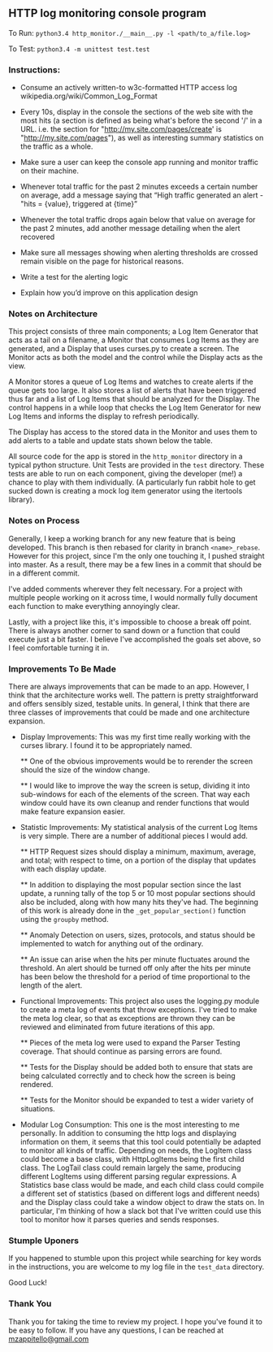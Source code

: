 ## HTTP log monitoring console program

To Run: `python3.4 http_monitor./__main__.py -l <path/to_a/file.log>`

To Test: `python3.4 -m unittest test.test`

### Instructions:

* Consume an actively written-to w3c-formatted HTTP access log
  wikipedia.org/wiki/Common_Log_Format

* Every 10s, display in the console the sections of the web site with the most
  hits (a section is defined as being what's before the second '/' in a URL.
  i.e.  the section for "http://my.site.com/pages/create' is
  "http://my.site.com/pages"), as well as interesting summary statistics on the
  traffic as a whole.

* Make sure a user can keep the console app running and monitor traffic on their
  machine.

* Whenever total traffic for the past 2 minutes exceeds a certain number on
  average, add a message saying that “High traffic generated an alert -
  "hits = {value}, triggered at {time}”

* Whenever the total traffic drops again below that value on average for the
  past 2 minutes, add another message detailing when the alert recovered

* Make sure all messages showing when alerting thresholds are crossed remain
  visible on the page for historical reasons.

* Write a test for the alerting logic

* Explain how you’d improve on this application design

### Notes on Architecture

This project consists of three main components; a Log Item Generator that acts
as a tail on a filename, a Monitor that consumes Log Items as they are
generated, and a Display that uses curses.py to create a screen. The Monitor
acts as both the model and the control while the Display acts as the view.

A Monitor stores a queue of Log Items and watches to create alerts if the queue
gets too large. It also stores a list of alerts that have been triggered thus
far and a list of Log Items that should be analyzed for the Display. The control
happens in a while loop that checks the Log Item Generator for new Log Items and
informs the display to refresh periodically.

The Display has access to the stored data in the Monitor and uses them to add
alerts to a table and update stats shown below the table.

All source code for the app is stored in the `http_monitor` directory in a
typical python structure. Unit Tests are provided in the `test` directory. These
tests are able to run on each component, giving the developer (me!) a chance to
play with them individually. (A particularly fun rabbit hole to get sucked down is
creating a mock log item generator using the itertools library).

### Notes on Process

Generally, I keep a working branch for any new feature that is being developed.
This branch is then rebased for clarity in branch `<name>_rebase`. However for
this project, since I'm the only one touching it, I pushed straight into master.
As a result, there may be a few lines in a commit that should be in a different
commit.

I've added comments wherever they felt necessary. For a project with multiple
people working on it across time, I would normally fully document each function
to make everything annoyingly clear.

Lastly, with a project like this, it's impossible to choose a break off point.
There is always another corner to sand down or a function that could execute
just a bit faster. I believe I've accomplished the goals set above, so I feel 
comfortable turning it in.

### Improvements To Be Made

There are always improvements that can be made to an app. However, I think that
the architecture works well.  The pattern is pretty straightforward and offers
sensibly sized, testable units. In general, I think that there are three classes
of improvements that could be made and one architecture expansion.

* Display Improvements: This was my first time really working with the curses
  library. I found it to be appropriately named.
  
  ** One of the obvious improvements would be to rerender the screen should the
      size of the window change.

  ** I would like to improve the way the screen is setup, dividing it into
      sub-windows for each of the elements of the screen. That way each window
      could have its own cleanup and render functions that would make feature
      expansion easier.

* Statistic Improvements: My statistical analysis of the current Log Items is
  very simple. There are a number of additional pieces I would add.

  ** HTTP Request sizes should display a minimum, maximum, average, and total;
      with respect to time, on a portion of the display that updates with each
      display update.

  ** In addition to displaying the most popular section since the last update, a
      running tally of the top 5 or 10 most popular sections should also be
      included, along with how many hits they've had. The beginning of this work
      is already done in the `_get_popular_section()` function using the
      `groupby` method.

  ** Anomaly Detection on users, sizes, protocols, and status should be
      implemented to watch for anything out of the ordinary.

  ** An issue can arise when the hits per minute fluctuates around the
      threshold. An alert should be turned off only after the hits per minute
      has been below the threshold for a period of time proportional to the
      length of the alert.

* Functional Improvements: This project also uses the logging.py module to
  create a meta log of events that throw exceptions. I've tried to make the meta
  log clear, so that as exceptions are thrown they can be reviewed and
  eliminated from future iterations of this app.
  
  ** Pieces of the meta log were used to expand the Parser Testing coverage.
      That should continue as parsing errors are found.

  ** Tests for the Display should be added both to ensure that stats are being
      calculated correctly and to check how the screen is being rendered.

  ** Tests for the Monitor should be expanded to test a wider variety of
      situations.

* Modular Log Consumption: This one is the most interesting to me personally. In
  addition to consuming the http logs and displaying information on them, it
  seems that this tool could potentially be adapted to monitor all kinds of
  traffic. Depending on needs, the LogItem class could become a base class, with
  HttpLogItems being the first child class. The LogTail class could remain
  largely the same, producing different LogItems using different parsing regular
  expressions. A Statistics base class would be made, and each child class could
  compile a different set of statistics (based on different logs and different
  needs) and the Display class could take a window object to draw the stats on.
  In particular, I'm thinking of how a slack bot that I've written could use
  this tool to monitor how it parses queries and sends responses.

### Stumple Uponers

If you happened to stumble upon this project while searching for key words in
the instructions, you are welcome to my log file in the `test_data` directory.

Good Luck!

### Thank You

Thank you for taking the time to review my project. I hope you've found it to be
easy to follow. If you have any questions, I can be reached at
mzappitello@gmail.com
